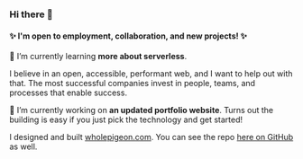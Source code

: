 ### Hi there 👋

#### ✨ I'm open to employment, collaboration, and new projects! ✨

🌱 I’m currently learning **more about serverless**.

I believe in an open, accessible, performant web, and I want to help out with that.
The most successful companies invest in people, teams, and processes that enable success. 

🔭 I’m currently working on **an updated portfolio website**. Turns out the building is easy if you just pick the technology and get started!

I designed and built [wholepigeon.com](wholpigeon.com). You can see the repo [here on GitHub](https://github.com/bost-ty/wholepigeon) as well.


<!--
**bost-ty/bost-ty** is a ✨ _special_ ✨ repository because its `README.md` (this file) appears on your GitHub profile.

Here are some ideas to get you started:

- 👯 I’m looking to collaborate on ...
- 🤔 I’m looking for help with ...
- 💬 Ask me about ...
- 📫 How to reach me: ...
- 😄 Pronouns: ...
- ⚡ Fun fact: ...
-->
